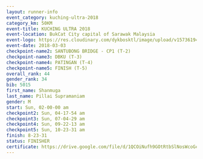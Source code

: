 ```yaml
--- 
layout: runner-info 
event_category: kuching-ultra-2018 
category_km: 50KM 
event-title: KUCHING ULTRA 2018 
event-location: BukCat City capital of Sarawak Malaysia 
event-logo: https://res.cloudinary.com/dykbosktl/image/upload/v1573619473/Logo/kuching-ultra-2018-logo_tlpvm5.png 
event-date: 2018-03-03 
checkpoint-name2: SANTUBONG BRIDGE - CP1 (T-2) 
checkpoint-name3: DBKU (T-3) 
checkpoint-name4: PATINGAN (T-4) 
checkpoint-name5: FINISH (T-5) 
overall_rank: 44
gender_rank: 34
bib: 5015
first_name: Shanmuga
last_name: Pillai Supramaniam
gender: M
start: Sun, 02-00-00 am
checkpoint2: Sun, 04-17-54 am
checkpoint3: Sun, 07-04-29 am
checkpoint4: Sun, 09-22-13 am
checkpoint5: Sun, 10-23-31 am
finish: 8-23-31
status: FINISHER
certificate: https://drive.google.com/file/d/1QCOiNufh9GOtRtbSlNosWcoGc-etcQ/view?usp=sharing
--- 
```

